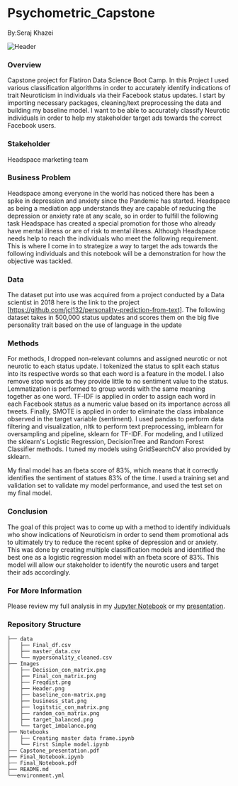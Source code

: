 # Psychometric_Capstone
By:Seraj Khazei

![Header](https://user-images.githubusercontent.com/81191793/145141983-4eb099f5-1e67-485c-ab7d-6620dd33fcad.png)



###  Overview
Capstone project for Flatiron Data Science Boot Camp. In this Project I used various classification algorithms in order to accurately identify indications of trait Neuroticism in individuals via their Facebook status updates. I start by importing necessary packages, cleaning/text preprocessing the data and building my baseline model. I want to be able to accurately classify Neurotic individuals in order to help my stakeholder target ads towards the correct Facebook users. 

### Stakeholder
Headspace marketing team

### Business Problem
Headspace among everyone in the world has noticed there has been a spike in depression and anxiety since the Pandemic has started. Headspace as being a mediation app understands they are capable of reducing the depression or anxiety rate at any scale, so in order to fulfill the following task Headspace has created a special promotion for those who already have mental illness or are of risk to mental illness. Although Headspace needs help to reach the individuals who meet the following requirement. This is where I come in to strategize a way to target the ads towards the following individuals and this notebook will be a demonstration for how the objective was tackled.


### Data
The dataset put into use was acquired from a project conducted by a Data scientist in 2018 here is the link to the project [https://github.com/jcl132/personality-prediction-from-text]. The following dataset takes in 500,000 status updates and scores them on the big five personality trait based on the use of language in the update

### Methods

For methods, I dropped non-relevant columns and assigned neurotic or not neurotic to each status update. I tokenized the status to split each status into its respective words so that each word is a feature in the model. I also remove stop words as they provide little to no sentiment value to the status. Lemmatization is performed to group words with the same meaning together as one word. TF-IDF is applied in order to assign each word in each Facebook status as a numeric value based on its importance across all tweets. Finally, SMOTE is applied in order to eliminate the class imbalance observed in the target variable (sentiment). I used pandas to perform data filtering and visualization, nltk to perform text preprocessing, imblearn for oversampling and pipeline, sklearn for TF-IDF. For modeling, and I utilized the sklearn's Logistic Regression, DecisionTree and Random Forest Classifier methods. I tuned my models using GridSearchCV also provided by sklearn.

My final model has an fbeta score of 83%, which means that it correctly identifies the sentiment of statues 83% of the time. I used a training set and validation set to validate my model performance, and used the test set on my final model.


### Conclusion 
The goal of this project was to come up with a method to identify individuals who show indications of Neuroticism in order to send them promotional ads to ultimately try to reduce the recent spike of depression and or anxiety. This was done by creating multiple classification models and identified the best one as a logistic regression model with an fbeta score of 83%. This model will allow our stakeholder to identify the neurotic users and target their ads accordingly.



### For More Information
Please review my full analysis in my [Jupyter Notebook](https://github.com/serajkhazei/Psychometric_Capstone/blob/main/Final_Notebook.ipynb) or my [presentation](https://github.com/serajkhazei/Psychometric_Capstone/blob/main/Capstone_presentation.pdf).
### Repository Structure

```
├── data
│   ├── Final_df.csv
│   ├── master_data.csv
│   └── mypersonality_cleaned.csv
├── Images
│   ├── Decision_con_matrix.png
│   ├── Final_con_matrix.png
│   ├── Freqdist.png
│   ├── Header.png
│   ├── baseline_con-matrix.png
│   ├── business_stat.png
│   ├── logitstic_con_matrix.png
│   ├── random_con_matrix.png
│   ├── target_balanced.png
│   └── target_imbalance.png
├── Notebooks
│   ├── Creating master data frame.ipynb
│   └── First Simple model.ipynb
├── Capstone_presentation.pdf
├── Final_Notebook.ipynb
├── Final_Notebook.pdf
├── README.md
└──environment.yml

